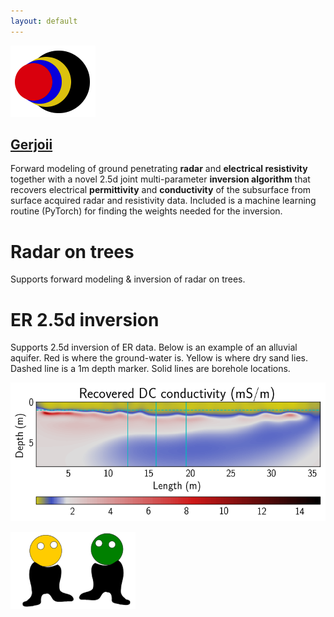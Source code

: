 ```yaml
---
layout: default
---
```


[![](images/diegozain.png)](./)

## [Gerjoii](https://github.com/diegozain/gerjoii)

Forward modeling of ground penetrating **radar** and **electrical resistivity** together with a novel 2.5d joint multi-parameter **inversion algorithm** that recovers electrical **permittivity** and **conductivity** of the subsurface from surface acquired radar and resistivity data. Included is a machine learning routine (PyTorch) for finding the weights needed for the inversion.

# Radar on trees

Supports forward modeling & inversion of radar on trees.

# ER 2.5d inversion

Supports 2.5d inversion of ER data.
Below is an example of an alluvial aquifer. Red is where the ground-water is. Yellow is where dry sand lies. Dashed line is a 1m depth marker. Solid lines are borehole locations.

![](images/bhrs-dc.png)

[![](images/dudes.png)](./)
